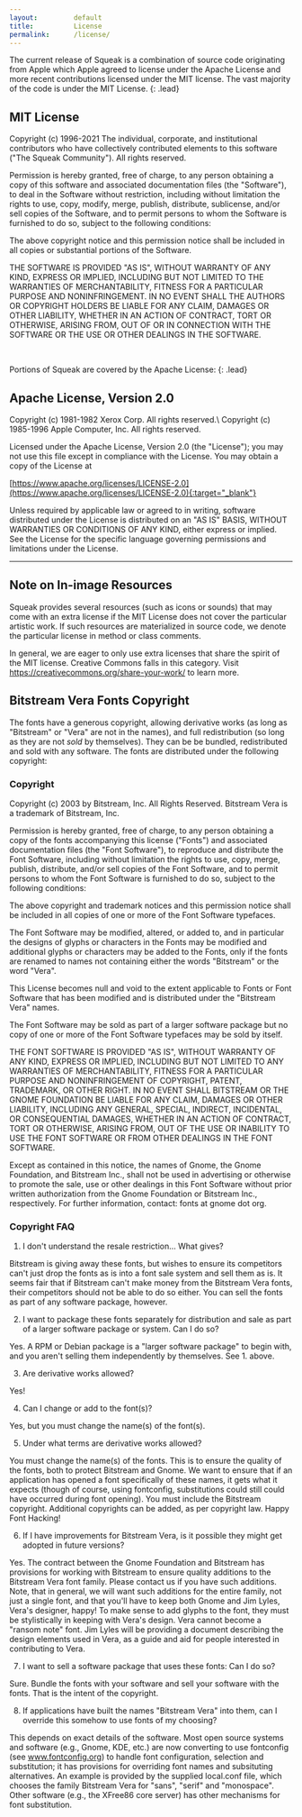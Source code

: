 ```yaml
---
layout:         default
title:          License
permalink:      /license/
---
```


The current release of Squeak is a combination of source code
originating from Apple which Apple agreed to license under the Apache
License and more recent contributions licensed under the MIT license.  The
vast majority of the code is under the MIT License.
{: .lead}


## MIT License

Copyright (c) 1996-2021 The individual, corporate, and institutional contributors
who have collectively contributed elements to this software (&quot;The
Squeak Community&quot;).
All rights reserved.

Permission is hereby granted, free of charge, to any person obtaining a
copy of this software and associated documentation files
(the &quot;Software&quot;), to deal in the Software without restriction,
including without limitation the rights to use, copy, modify, merge,
publish, distribute, sublicense, and/or sell copies of the Software, and to
permit persons to whom the Software is furnished to do so, subject to the
following conditions:

The above copyright notice and this permission notice shall be included
in all copies or substantial portions of the Software.

THE SOFTWARE IS PROVIDED &quot;AS IS&quot;, WITHOUT WARRANTY OF ANY KIND,
EXPRESS OR IMPLIED, INCLUDING BUT NOT LIMITED TO THE WARRANTIES OF
MERCHANTABILITY, FITNESS FOR A PARTICULAR PURPOSE AND NONINFRINGEMENT. IN NO
EVENT SHALL THE AUTHORS OR COPYRIGHT HOLDERS BE LIABLE FOR ANY CLAIM, DAMAGES OR
OTHER LIABILITY, WHETHER IN AN ACTION OF CONTRACT, TORT OR OTHERWISE, ARISING
FROM, OUT OF OR IN CONNECTION WITH THE SOFTWARE OR THE USE OR OTHER DEALINGS
IN THE SOFTWARE.

<br />

Portions of Squeak are covered by the Apache License:
{: .lead}

## Apache License, Version 2.0

Copyright (c) 1981-1982 Xerox Corp. All rights reserved.\\
Copyright (c) 1985-1996 Apple Computer, Inc. All rights reserved.

Licensed under the Apache License, Version 2.0 (the &quot;License&quot;);
you may not use this file except in compliance with the License. You may
obtain a copy of the License at

[https://www.apache.org/licenses/LICENSE-2.0](https://www.apache.org/licenses/LICENSE-2.0){:target="_blank"}

Unless required by applicable law or agreed to in writing, software
distributed under the License is distributed on an &quot;AS IS&quot; BASIS,
WITHOUT WARRANTIES OR CONDITIONS OF ANY KIND, either express or implied. See
the License for the specific language governing permissions and limitations
under the License.

<hr>

## Note on In-image Resources

Squeak provides several resources (such as icons or sounds) that may come with an extra license if the MIT License does not cover the particular artistic work. If such resources are materialized in source code, we denote the particular license in method or class comments.

In general, we are eager to only use extra licenses that share the spirit of the MIT license. Creative Commons falls in this category. Visit <https://creativecommons.org/share-your-work/> to learn more.


## Bitstream Vera Fonts Copyright

The fonts have a generous copyright, allowing derivative works (as
long as &quot;Bitstream&quot; or &quot;Vera&quot; are not in the names), and full
redistribution (so long as they are not *sold* by themselves). They
can be be bundled, redistributed and sold with any software.
The fonts are distributed under the following copyright:


### Copyright

Copyright (c) 2003 by Bitstream, Inc. All Rights Reserved. Bitstream
Vera is a trademark of Bitstream, Inc.

Permission is hereby granted, free of charge, to any person obtaining
a copy of the fonts accompanying this license (&quot;Fonts&quot;) and associated
documentation files (the &quot;Font Software&quot;), to reproduce and distribute
the Font Software, including without limitation the rights to use,
copy, merge, publish, distribute, and/or sell copies of the Font
Software, and to permit persons to whom the Font Software is furnished
to do so, subject to the following conditions:

The above copyright and trademark notices and this permission notice
shall be included in all copies of one or more of the Font Software
typefaces.

The Font Software may be modified, altered, or added to, and in
particular the designs of glyphs or characters in the Fonts may be
modified and additional glyphs or characters may be added to the
Fonts, only if the fonts are renamed to names not containing either
the words &quot;Bitstream&quot; or the word &quot;Vera&quot;.

This License becomes null and void to the extent applicable to Fonts
or Font Software that has been modified and is distributed under the
&quot;Bitstream Vera&quot; names.

The Font Software may be sold as part of a larger software package but
no copy of one or more of the Font Software typefaces may be sold by
itself.

THE FONT SOFTWARE IS PROVIDED &quot;AS IS&quot;, WITHOUT WARRANTY OF ANY KIND,
EXPRESS OR IMPLIED, INCLUDING BUT NOT LIMITED TO ANY WARRANTIES OF
MERCHANTABILITY, FITNESS FOR A PARTICULAR PURPOSE AND NONINFRINGEMENT
OF COPYRIGHT, PATENT, TRADEMARK, OR OTHER RIGHT. IN NO EVENT SHALL
BITSTREAM OR THE GNOME FOUNDATION BE LIABLE FOR ANY CLAIM, DAMAGES OR
OTHER LIABILITY, INCLUDING ANY GENERAL, SPECIAL, INDIRECT, INCIDENTAL,
OR CONSEQUENTIAL DAMAGES, WHETHER IN AN ACTION OF CONTRACT, TORT OR
OTHERWISE, ARISING FROM, OUT OF THE USE OR INABILITY TO USE THE FONT
SOFTWARE OR FROM OTHER DEALINGS IN THE FONT SOFTWARE.

Except as contained in this notice, the names of Gnome, the Gnome
Foundation, and Bitstream Inc., shall not be used in advertising or
otherwise to promote the sale, use or other dealings in this Font
Software without prior written authorization from the Gnome Foundation
or Bitstream Inc., respectively. For further information, contact:
fonts at gnome dot org.

### Copyright FAQ

1. I don't understand the resale restriction… What gives?

Bitstream is giving away these fonts, but wishes to ensure its
competitors can't just drop the fonts as is into a font sale system
and sell them as is. It seems fair that if Bitstream can't make money
from the Bitstream Vera fonts, their competitors should not be able to
do so either. You can sell the fonts as part of any software package,
however.

2. I want to package these fonts separately for distribution and sale as part of a larger software package or system.  Can I do so?

Yes. A RPM or Debian package is a &quot;larger software package&quot; to begin
with, and you aren't selling them independently by themselves.
See 1. above.

3. Are derivative works allowed?

Yes!

4. Can I change or add to the font(s)?

Yes, but you must change the name(s) of the font(s).

5. Under what terms are derivative works allowed?

You must change the name(s) of the fonts. This is to ensure the
quality of the fonts, both to protect Bitstream and Gnome. We want to
ensure that if an application has opened a font specifically of these
names, it gets what it expects (though of course, using fontconfig,
substitutions could still could have occurred during font
opening). You must include the Bitstream copyright. Additional
copyrights can be added, as per copyright law. Happy Font Hacking!

6. If I have improvements for Bitstream Vera, is it possible they might get adopted in future versions?

Yes. The contract between the Gnome Foundation and Bitstream has
provisions for working with Bitstream to ensure quality additions to
the Bitstream Vera font family. Please contact us if you have such
additions. Note, that in general, we will want such additions for the
entire family, not just a single font, and that you'll have to keep
both Gnome and Jim Lyles, Vera's designer, happy! To make sense to add
glyphs to the font, they must be stylistically in keeping with Vera's
design. Vera cannot become a &quot;ransom note&quot; font. Jim Lyles will be
providing a document describing the design elements used in Vera, as a
guide and aid for people interested in contributing to Vera.

7. I want to sell a software package that uses these fonts: Can I do so?

Sure. Bundle the fonts with your software and sell your software
with the fonts. That is the intent of the copyright.

8. If applications have built the names &quot;Bitstream Vera&quot; into them, can I override this somehow to use fonts of my choosing?

This depends on exact details of the software. Most open source
systems and software (e.g., Gnome, KDE, etc.) are now converting to
use fontconfig (see www.fontconfig.org) to handle font configuration,
selection and substitution; it has provisions for overriding font
names and subsituting alternatives. An example is provided by the
supplied local.conf file, which chooses the family Bitstream Vera for
&quot;sans&quot;, &quot;serif&quot; and &quot;monospace&quot;.  Other software (e.g., the XFree86
core server) has other mechanisms for font substitution.
